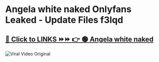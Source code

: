 
 # Angela white naked Onlyfans Leaked - Update Files f3lqd

## <h2><a href="https://clipsfans.com/Angela_white_naked&ref=git">🔗 Click to LINKS ⏩⏩ 👉 🟢 Angela white naked </a></h2>

<a href="https://clipsfans.com/Angela_white_naked&ref=git" rel="nofollow" data-target="animated-image.originalLink"><img src="https://i.ibb.co.com/xMMVF88/686577567.gif" alt="Viral Video Original" style="max-width: 100%; display: inline-block;" data-target="animated-image.originalImage"></a>

